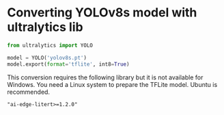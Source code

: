 # Converting YOLOv8s model with ultralytics lib

```python
from ultralytics import YOLO

model = YOLO('yolov8s.pt')
model.export(format='tflite', int8=True)
```

This conversion requires the following library but it is not available for Windows. You need a Linux system to prepare the TFLite model. Ubuntu is recommended.

`"ai-edge-litert>=1.2.0"`
